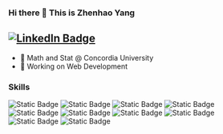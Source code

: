 ### Hi there 👋 This is Zhenhao Yang

## [![LinkedIn Badge](https://img.shields.io/badge/linkedin-%230A66C2?style=for-the-badge&logo=linkedin&logoColor=%230A66C2&labelColor=black)](https://www.linkedin.com/in/allenyzh/)

- 🏫 Math and Stat @ Concordia University
- 🔭 Working on Web Development

### Skills

![Static Badge](https://img.shields.io/badge/React-%2361DAFB?style=for-the-badge&logo=react&logoColor=%2361DAFB&labelColor=black)
![Static Badge](https://img.shields.io/badge/JavaScript-%23F7DF1E?style=for-the-badge&logo=javascript&logoColor=%23F7DF1E&labelColor=black)
![Static Badge](https://img.shields.io/badge/Html-%23E34F26?style=for-the-badge&logo=html5&logoColor=%23E34F26&labelColor=black)
![Static Badge](https://img.shields.io/badge/Css-%231572B6?style=for-the-badge&logo=CSS3&logoColor=%231572B6&labelColor=black)
![Static Badge](https://img.shields.io/badge/TypeScript-%233178C6?style=for-the-badge&logo=TypeScript&logoColor=%233178C6&labelColor=black)
![Static Badge](https://img.shields.io/badge/Express-%23000000?style=for-the-badge&logo=Express&logoColor=%23000000&labelColor=8D8D8D)
![Static Badge](https://img.shields.io/badge/Git-%23F05032?style=for-the-badge&logo=Git&logoColor=%23F05032&labelColor=black)
![Static Badge](https://img.shields.io/badge/tailwind_css-%2306B6D4?style=for-the-badge&logo=Tailwind%20CSS&logoColor=%2306B6D4&labelColor=white)
![Static Badge](https://img.shields.io/badge/Bootstrap-%237952B3?style=for-the-badge&logo=bootstrap&logoColor=%237952B3&labelColor=black)
![Static Badge](https://img.shields.io/badge/node.js-%235FA04E?style=for-the-badge&logo=nodedotjs&logoColor=%235FA04E&labelColor=black)

<!--
**Allenyzh/Allenyzh** is a ✨ _special_ ✨ repository because its `README.md` (this file) appears on your GitHub profile.

Here are some ideas to get you started:

- 🔭 I’m currently working on ...
- 🌱 I’m currently learning ...
- 👯 I’m looking to collaborate on ...
- 🤔 I’m looking for help with ...
- 💬 Ask me about ...
- 📫 How to reach me: ...
- 😄 Pronouns: ...
- ⚡ Fun fact: ...
-->
